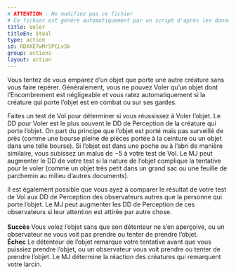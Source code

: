 ```yaml
---
# ATTENTION : Ne modifiez pas ce fichier
# Ce fichier est généré automatiquement par un script d'après les données du module Foundry VTT officiel et de sa traduction
title: Voler
titleEn: Steal
type: action
id: RDXXE7wMrSPCLv5k
group: actions
layout: action
---
```

<p><span id="ctl00_MainContent_DetailedOutput">Vous tentez de vous emparez d’un objet que porte une autre créature sans vous faire repérer. Généralement, vous ne pouvez Voler qu’un objet dont l’Encombrement est négligeable et vous ratez automatiquement si la créature qui porte l’objet est en combat ou sur ses gardes.<br></span></p><p><span id="ctl00_MainContent_DetailedOutput">Faites un test de Vol pour déterminer si vous réussissez à Voler l’objet. Le DD pour Voler est le plus souvent le DD de Perception de la créature qui porte l’objet. On part du principe que l’objet est porté mais pas surveillé de près (comme une bourse pleine de pièces portée à la ceinture ou un objet dans une telle bourse). Si l’objet est dans une poche ou à l’abri de manière similaire, vous subissez un malus de −5 à votre test de Vol. Le MJ peut augmenter le DD de votre test si la nature de l’objet complique la tentative pour le voler (comme un objet très petit dans un grand sac ou une feuille de parchemin au milieu d’autres documents).<br></span></p><p><span id="ctl00_MainContent_DetailedOutput">Il est également possible que vous ayez à comparer le résultat de votre test de Vol aux DD de Perception des observateurs autres que la personne qui porte l’objet. Le MJ peut augmenter les DD de Perception de ces observateurs si leur attention est attirée par autre chose.<br><br><strong>Succès</strong>  Vous volez l’objet sans que son détenteur ne s’en aperçoive, ou un observateur ne vous voit pas prendre ou tenter de prendre l’objet.<br><strong>Échec</strong>  Le détenteur de l’objet remarque votre tentative avant que vous puissiez prendre l’objet, ou un observateur vous voit prendre ou tenter de prendre l’objet. Le MJ détermine la réaction des créatures qui remarquent votre larcin.</span></p>

